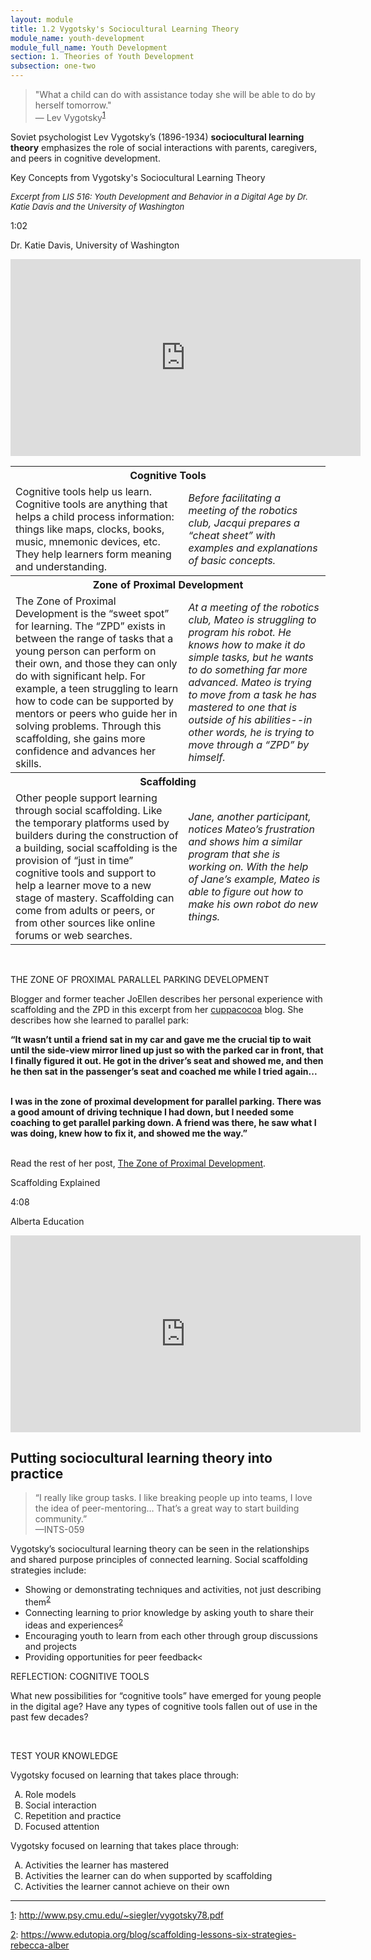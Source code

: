 ```yaml
---
layout: module
title: 1.2 Vygotsky's Sociocultural Learning Theory
module_name: youth-development
module_full_name: Youth Development
section: 1. Theories of Youth Development
subsection: one-two
---
```


>"What a child can do with assistance today she will be able to do by herself tomorrow."<br/>— Lev Vygotsky<sup><a name="1" href="#fn1">1</a></sup>

Soviet psychologist Lev Vygotsky’s (1896-1934) **sociocultural learning theory** emphasizes the role of social interactions with parents, caregivers, and peers in cognitive development.

<div class="explanatory">
  <p>Key Concepts from Vygotsky's Sociocultural Learning Theory</p>
  <p style="font-size:small;font-style:italic;">Excerpt from LIS 516: Youth Development and Behavior in a Digital Age by Dr. Katie Davis and the University of Washington</p>
<p class="videotime">1:02</p><p class="source">Dr. Katie Davis, University of Washington</p>

<div class="video">
<iframe width="560" height="315" src="https://www.youtube.com/embed/inNEpfNPcZ4" frameborder="0" allow="autoplay; encrypted-media" allowfullscreen></iframe>
</div></div>

<table class="colorful-th"> 
  <tr><th colspan="2">Cognitive Tools</th></tr>
  <tr><td>Cognitive tools help us learn. Cognitive tools are anything that helps a child process information: things like maps, clocks, books, music, mnemonic devices, etc. They help learners form meaning and understanding.</td><td><i>Before facilitating a meeting of the robotics club, Jacqui prepares a “cheat sheet” with examples and explanations of basic concepts. </i></td></tr> 

  <tr><th colspan="2">Zone of Proximal Development</th></tr>
  <tr><td>The Zone of Proximal Development is the “sweet spot” for learning. The “ZPD” exists in between the range of tasks that a young person can perform on their own, and those they can only do with significant help. For example, a teen struggling to learn how to code can be supported by mentors or peers who guide her in solving problems. Through this scaffolding, she gains more confidence and advances her skills.</td><td><i>At a meeting of the robotics club, Mateo is struggling to program his robot. He knows how to make it do simple tasks, but he wants to do something far more advanced. Mateo is trying to move from a task he has mastered to one that is outside of his abilities--in other words, he is trying to move through a “ZPD” by himself. </i></td></tr> 

  <tr><th colspan="2">Scaffolding</th></tr>
  <tr><td>Other people support learning through social scaffolding. Like the temporary platforms used by builders during the construction of a building, social scaffolding is the provision of “just in time” cognitive tools and support to help a learner move to a new stage of mastery. Scaffolding can come from adults or peers, or from other sources like online forums or web searches.</td><td><i>Jane, another participant, notices Mateo’s frustration and shows him a similar program that she is working on. With the help of Jane’s example, Mateo is able to figure out how to make his own robot do new things. </i></td></tr> 
</table>
<br>
<div class="case_study_box">  

<p><span class="box-title">THE ZONE OF PROXIMAL PARALLEL PARKING DEVELOPMENT</span></p> 

<p>Blogger and former teacher JoEllen describes her personal experience with scaffolding and the ZPD in this excerpt from her <a href="http://www.cuppacocoa.com/" target="_blank">cuppacocoa</a> blog. She describes how she learned to parallel park:  

<b>“It wasn’t until a friend sat in my car and gave me the crucial tip to wait until the side-view mirror lined up just so with the parked car in front, that I finally figured it out. He got in the driver’s seat and showed me, and then he then sat in the passenger’s seat and coached me while I tried again... <br><br>

I was in the zone of proximal development for parallel parking. There was a good amount of driving technique I had down, but I needed some coaching to get parallel parking down. A friend was there, he saw what I was doing, knew how to fix it, and showed me the way.”</b><br><br>

Read the rest of her post, <a href="http://www.cuppacocoa.com/the-zone-of-proximal-development/" target="_blank">The Zone of Proximal Development</a>.</p>  
</div> 

<div class="explanatory">
  <p>Scaffolding Explained</p>
<p class="videotime">4:08</p><p class="source">Alberta Education</p>

<div class="video">
<iframe width="560" height="315" src="https://www.youtube.com/embed/CTR_snb-0nQ" frameborder="0" allow="autoplay; encrypted-media" allowfullscreen></iframe>
</div></div>


## Putting sociocultural learning theory into practice 

>“I really like group tasks. I like breaking people up into teams, I love the idea of peer-mentoring… That’s a great way to start building community.”<br/>—INTS-059 

Vygotsky’s sociocultural learning theory can be seen in the relationships and shared purpose principles of connected learning. Social scaffolding strategies include: 

- Showing or demonstrating techniques and activities, not just describing them<sup><a name="2" href="#fn2">2</a></sup>
- Connecting learning to prior knowledge by asking youth to share their ideas and experiences<sup><a name="2" href="#fn2">2</a></sup>
- Encouraging youth to learn from each other through group discussions and projects 
- Providing opportunities for peer feedback<


<div class="reflection"> 

  <p><span class="box-title">REFLECTION: COGNITIVE TOOLS</span></p> 

  <p>What new possibilities for “cognitive tools” have emerged for young people in the digital age? Have any types of cognitive tools fallen out of use in the past few decades? </p>
</div>
<br>

<div class="reflection"> 

  <p><span class="box-title">TEST YOUR KNOWLEDGE</span></p> 

  <p>Vygotsky focused on learning that takes place through:</p> 
  <ol type="A">
  <li>Role models</li>
  <li>Social interaction</li>
  <li>Repetition and practice</li>
  <li>Focused attention</li>
  </ol>
  <p>Vygotsky focused on learning that takes place through:</p> 
  <ol type="A">
  <li>Activities the learner has mastered</li>
  <li>Activities the learner can do when supported by scaffolding</li>
  <li>Activities the learner cannot achieve on their own</li>
  </ol>
</div>

<hr/>

<a name="fn1" href="#1">1</a>: http://www.psy.cmu.edu/~siegler/vygotsky78.pdf

<a name="fn2" href="#2">2</a>: https://www.edutopia.org/blog/scaffolding-lessons-six-strategies-rebecca-alber
